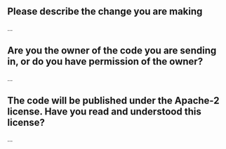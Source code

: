 ## Please describe the change you are making

...

## Are you the owner of the code you are sending in, or do you have permission of the owner?

...

## The code will be published under the Apache-2 license. Have you read and understood this license?

...
